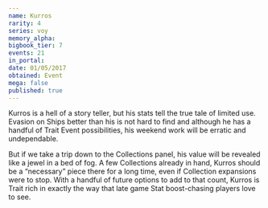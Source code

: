 ```yaml
---
name: Kurros
rarity: 4
series: voy
memory_alpha:
bigbook_tier: 7
events: 21
in_portal:
date: 01/05/2017
obtained: Event
mega: false
published: true
---
```


Kurros is a hell of a story teller, but his stats tell the true tale of limited use. Evasion on Ships better than his is not hard to find and although he has a handful of Trait Event possibilities, his weekend work will be erratic and undependable.

But if we take a trip down to the Collections panel, his value will be revealed like a jewel in a bed of fog. A few Collections already in hand, Kurros should be a “necessary” piece there for a long time, even if Collection expansions were to stop. With a handful of future options to add to that count, Kurros is Trait rich in exactly the way that late game Stat boost-chasing players love to see.
